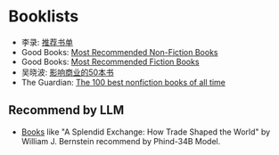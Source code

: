 # Booklists

 - 李录: [推荐书单](李录/Readme.md)
 - Good Books: [Most Recommended Non-Fiction Books](Good-Books/Non-Fiction.md)
 - Good Books: [Most Recommended Fiction Books](Good-Books/Fiction.md)
 - 吴晓波: [影响商业的50本书](吴晓波/Readme.md)
 - The Guardian: [The 100 best nonfiction books of all time](The-Guardian/Readme.md)

## Recommend by LLM

 - [Books](Books_Like_A_Splendid_Exchange.md) like "A Splendid Exchange: How Trade Shaped the World" by William J. Bernstein recommend by Phind-34B Model.
